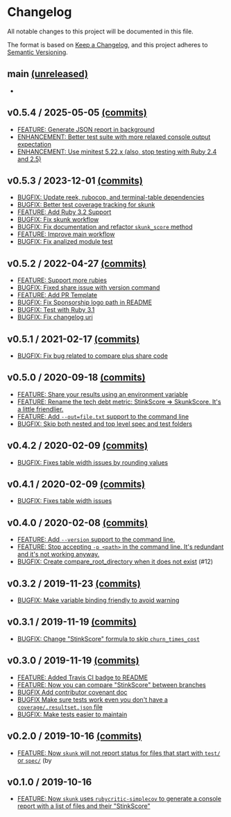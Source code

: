 # Changelog

All notable changes to this project will be documented in this file.

The format is based on [Keep a Changelog](https://keepachangelog.com/en/1.0.0/),
and this project adheres to [Semantic Versioning](https://semver.org/spec/v2.0.0.html).

## main [(unreleased)](https://github.com/fastruby/skunk/compare/v0.5.4...HEAD)

* <INSERT YOUR FEATURE OR BUGFIX HERE>

## v0.5.4 / 2025-05-05 [(commits)](https://github.com/fastruby/skunk/compare/v0.5.3...v0.5.4)

* [FEATURE: Generate JSON report in background](https://github.com/fastruby/skunk/pull/119)
* [ENHANCEMENT: Better test suite with more relaxed console output expectation](https://github.com/fastruby/skunk/pull/117)
* [ENHANCEMENT: Use minitest 5.22.x (also, stop testing with Ruby 2.4 and 2.5)](https://github.com/fastruby/skunk/pull/115)

## v0.5.3 / 2023-12-01 [(commits)](https://github.com/fastruby/skunk/compare/v0.5.2...v0.5.3)

* [BUGFIX: Update reek, rubocop, and terminal-table dependencies](https://github.com/fastruby/skunk/pull/111)
* [BUGFIX: Better test coverage tracking for skunk](https://github.com/fastruby/skunk/pull/108)
* [FEATURE: Add Ruby 3.2 Support](https://github.com/fastruby/skunk/pull/106)
* [BUGFIX: Fix skunk workflow](https://github.com/fastruby/skunk/pull/104)
* [BUGFIX: Fix documentation and refactor `skunk_score` method](https://github.com/fastruby/skunk/pull/102)
* [FEATURE: Improve main workflow](https://github.com/fastruby/skunk/pull/99)
* [BUGFIX: Fix analized module test](https://github.com/fastruby/skunk/pull/98)

## v0.5.2 / 2022-04-27 [(commits)](https://github.com/fastruby/skunk/compare/v0.5.1...v0.5.2)

* [FEATURE: Support more rubies](https://github.com/fastruby/skunk/pull/92)
* [BUGFIX: Fixed share issue with version command](https://github.com/fastruby/skunk/pull/83)
* [FEATURE: Add PR Template](https://github.com/fastruby/skunk/pull/72)
* [BUGFIX: Fix Sponsorship logo path in README](https://github.com/fastruby/skunk/pull/73)
* [BUGFIX: Test with Ruby 3.1](https://github.com/fastruby/skunk/pull/85)
* [BUGFIX: Fix changelog uri](https://github.com/fastruby/skunk/pull/90)

## v0.5.1 / 2021-02-17 [(commits)](https://github.com/fastruby/skunk/compare/v0.5.0...v0.5.1)

* [BUGFIX: Fix bug related to compare plus share code](https://github.com/fastruby/skunk/pull/69)

## v0.5.0 / 2020-09-18 [(commits)](https://github.com/fastruby/skunk/compare/v0.4.2...v0.5.0)

* [FEATURE: Share your results using an environment variable](https://github.com/fastruby/skunk/pull/56)
* [FEATURE: Rename the tech debt metric: StinkScore => SkunkScore. It's a little friendlier.](https://github.com/fastruby/skunk/pull/36)
* [FEATURE: Add `--out=file.txt` support to the command line](https://github.com/fastruby/skunk/pull/47)
* [BUGFIX: Skip both nested and top level spec and test folders](https://github.com/fastruby/skunk/pull/65)

## v0.4.2 / 2020-02-09 [(commits)](https://github.com/fastruby/skunk/compare/v0.4.1...v0.4.2)

* [BUGFIX: Fixes table width issues by rounding values](https://github.com/fastruby/skunk/commit/80e2e4743bcb79619f9bb5aed9808bac1ca78231)

## v0.4.1 / 2020-02-09 [(commits)](https://github.com/fastruby/skunk/compare/v0.4.0...v0.4.1)

* [BUGFIX: Fixes table width issues](https://github.com/fastruby/skunk/commit/372bc506f408e3647ce48b7bc149234c9da71168)

## v0.4.0 / 2020-02-08 [(commits)](https://github.com/fastruby/skunk/compare/v0.3.2...v0.4.0)

* [FEATURE: Add `--version` support to the command line.](https://github.com/fastruby/skunk/pull/18)
* [FEATURE: Stop accepting `-p <path>` in the command line. It's redundant and it's not working anyway.](https://github.com/fastruby/skunk/commit/40976c65a1176b47d3b67f75cd7b4ec92d7c4c88)
* [BUGFIX: Create compare_root_directory when it does not exist](https://github.com/fastruby/skunk/pull/23) (#12)

## v0.3.2 / 2019-11-23 [(commits)](https://github.com/fastruby/skunk/compare/v0.3.1...v0.3.2)

* [BUGFIX: Make variable binding friendly to avoid warning](https://github.com/fastruby/skunk/pull/20)

## v0.3.1 / 2019-11-19 [(commits)](https://github.com/fastruby/skunk/compare/v0.3.0...v0.3.1)

* [BUGFIX: Change "StinkScore" formula to skip `churn_times_cost`](https://github.com/fastruby/skunk/pull/14)

## v0.3.0 / 2019-11-19 [(commits)](https://github.com/fastruby/skunk/compare/v0.2.0...v0.3.0)

* [FEATURE: Added Travis CI badge to README](https://github.com/fastruby/skunk/pull/3)
* [FEATURE: Now you can compare "StinkScore" between branches](https://github.com/fastruby/skunk/pull/11)
* [BUGFIX Add contributor covenant doc](https://github.com/fastruby/skunk/commit/c765a6406f0d53043e8d1c51309d6372196e9f94)
* [BUGFIX Make sure tests work even you don't have a `coverage/.resultset.json` file](https://github.com/fastruby/skunk/pull/7)
* [BUGFIX: Make tests easier to maintain](https://github.com/fastruby/skunk/pull/10)

## v0.2.0 / 2019-10-16 [(commits)](https://github.com/fastruby/skunk/compare/v0.1.0...v0.2.0)

* [FEATURE: Now `skunk` will not report status for files that start with `test/` or `spec/`](https://github.com/fastruby/skunk/commit/6f1a3c60967abb114576e71084d80e12b0f0235f) (by

## v0.1.0 / 2019-10-16

* [FEATURE: Now `skunk` uses `rubycritic-simplecov` to generate a console report with a list of files and their "StinkScore"](https://github.com/fastruby/skunk/commit/2ccc5b885b5e12135d963e779566d27d6eefa140)
